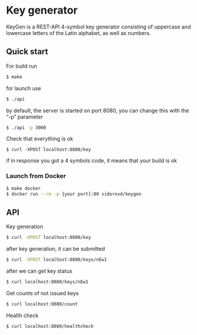 # Key generator

KeyGen is a REST-API 4-symbol key generator consisting of uppercase and lowercase letters of the Latin alphabet, as well as numbers.

## Quick start

For build run

```sh
$ make
```
for launch use

```sh
$ ./api
```

by default, the server is started on port 8080, you can change this with the “-p” parameter

```sh
$ ./api -p 3000
```

Check that everything is ok

```
$ curl -XPOST localhost:8080/key
```

if in response you got a 4 symbols code, it means that your build is ok

### Launch from Docker

```sh
$ make docker
$ docker run --rm -p {your port}:80 sidorovd/keygen
```

## API

Key generation

```sh
$ curl -XPOST localhost:8080/key
```

after key generation, it can be submitted

```sh
$ curl -XPOST localhost:8080/keys/nEw1
```

after we can get key status

```sh
$ curl localhost:8080/keys/nEw1
```

Get counts of not issued keys

```sh
$ curl localhost:8080/count
```

Health check

```sh
$ curl localhost:8080/healthcheck
```
